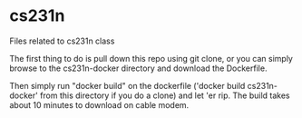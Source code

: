 # cs231n

Files related to cs231n class

The first thing to do is pull down this repo using git clone, or you can simply browse to the cs231n-docker directory and download the Dockerfile.

Then simply run "docker build" on the dockerfile ('docker build cs231n-docker' from this directory if you do a clone) and let 'er rip. The build takes about 10 minutes to download on cable modem.


